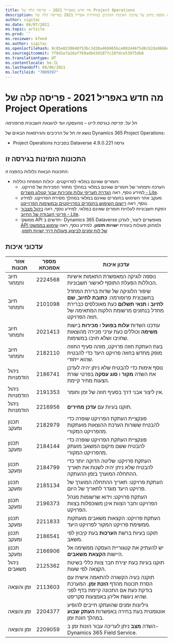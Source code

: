 ```yaml
---
title: מה חדש באפריל 2021 - פריסה קלה של Project Operations
description: נושא זה מספק מידע על עדכוני האיכות הזמינים במהדורת אפריל 2021 בפריסה קלה של Project Operations.
author: sigitac
ms.date: 04/07/2021
ms.topic: article
ms.prod: ''
ms.reviewer: kfend
ms.author: sigitac
ms.openlocfilehash: 8c85e0230840753bc1d28a46b065bce002446f5d8c62da9666d58bc9d2a68af8
ms.sourcegitcommit: 7f8d1e7a16af769adb43d1877c28fdce53975db8
ms.translationtype: HT
ms.contentlocale: he-IL
ms.lasthandoff: 08/06/2021
ms.locfileid: "7009397"
---
```

# <a name="whats-new-april-2021---project-operations-lite-deployment"></a>מה חדש באפריל 2021 - פריסה קלה של Project Operations

_חל על: פריסה בגרסת לייט – מהעסקה ועד להוצאת חשבונית פרופורמה_

נושא זה חל על הרכיבים והגירסאות הבאים של Dynamics 365 Project Operations:

  - Project Operations בסביבת Dataverse גרסה 4.9.0.221 

## <a name="features-included-in-this-release"></a>התכונות הזמינות בגירסה זו

התכונות הבאות כלולות בהפצה זו:

- חומרים שאינם במלאי לפרויקטים. יכולות המפתח כוללות:
  - הערכה ותמחור של חומרים שאינם במלאי במהלך מחזור המכירות של פרויקט. למידע נוסף, ראה [הגדרת תעריפי עלות ומכירות עבור קטלוג מוצרים - Lite](../pricing-costing/set-up-cost-sales-rates-catalog-products.md).
  - מעקב אחר השימוש בחומרים שאינם במלאי במהלך מסירת הפרויקט. למידע נוסף, ראה [רישום השימוש בחומרים בפרוייקטים ובמשימות הפרוייקט](../../material/material-usage-log.md).
  - הפקת חשבוניות לעלויות חומרים שאינם במלאי. למידע נוסף, ראה [‏‫ניהול מצבור פריטי העבודה של החיוב‬ - Lite](../proforma-invoicing/manage-billing-backlog-sales.md#product-billing-backlog).
  - ממשקי API חדשים ב- Dynamics 365 Dataverse מאפשרים ליצור, לעדכן ולמחוק פעולות בעזרת **ישויות תזמון**. למידע נוסף, ראה [‏‫שימוש בממשקי API של לוח זמנים לביצוע פעולות דרך ישויות תזמון](../../project-management/schedule-api-preview.md).

## <a name="quality-updates"></a>עדכוני איכות

| **אזור תכונות** | **מספר אסמכתא** | **עדכון איכות** |
| --- | --- | --- |
| חיוב ותמחור | 2224568 | נוספה לוגיקה המאפשרת התאמות אישיות הכוללות הפעלת התוסף לאישור חשבוניות. |
| חיוב ותמחור | 2101098 | שיפור הלוגיקה של שדות ברירת המחדל בחשבונית פרופורמה: **כתובת לחיוב**, **‏‫שם לחיוב‬** ו **תנאי תשלום** כעת מאוכלסים כברירת מחדל בנתונים מרשומת הלקוח המתאימה של חוזה הפרויקט. |
| חיוב ותמחור | 2021413 | עודכנו השדות **עלות בפועל** ו **מכירות** בישות **משימה** וכוללים כעת ערכי מכירה מהוצאות שחויבו ושלא חויבו במשימות. |
| חיוב ותמחור | 2182110 | בעת העתקת חוזה פרויקט, מזהה סעיף החוזה מופק מחדש בחוזה פרויקט היעד כדי להבטיח שהוא ייחודי. |
| ניהול הזדמנויות | 2186741 | נוסף אימות כדי להבטיח שלא ניתן יהיה לעדכן את השדה **מקור** ו **סוג עסקה** בפרטי שורת הצעות מחיר קיימת. |
| ניהול הזדמנויות | 2191353 | אין ליצור אבני דרך בסעיף חוזה של זמן וחומר. |
| ניהול הזדמנויות | 2216956 | תוקנו בעיות עם **עדכן מחירים**. |
| ‏‫תכנון ומעקב | 2182979 | פונקציית העתקת הפרויקט שופרה כדי להבטיח ששורות הערכת ההוצאות מועתקות מהפרויקט המקורי. |
| ‏‫תכנון ומעקב | 2184144 | פונקציית העתקת הפרויקט שופרה כדי להבטיח ששם מיקום המשאב מועתק מהפרויקט המקורי. |
| ‏‫תכנון ומעקב | 2184799 | העתקת פרויקט: שליטה הדוקה יותר כדי להבטיח שלא ניתן יהיה לשנות את תאריך ההתחלה המוערך בזמן ההעתקה. |
| ‏‫תכנון ומעקב | 2185134 | העתקת פרויקט: תאריך ההתחלה המוערך של פרויקט היעד מוגדר לתאריך של היום. |
| ‏‫תכנון ומעקב | 2196373 | העתקת פרויקט: וידוא שרשומות מנהל הפרויקט וחבר הצוות אינן משוכפלות בצוות הפרויקט. |
| ‏‫תכנון ומעקב | 2211833 | העתקת פרויקט: הקצאות משאבים מועתקות ממשימת פרויקט המקור לפרויקט היעד. |
| ‏‫תכנון ומעקב | 2186541 | תוקנו בעיות ברשת **הערכות** בעת קיבוץ לפי משאב. |
| ‏‫תכנון ומעקב | 2166906 | יש להעתיק את קטגוריית העסקה ממשימה אל היישות **הקצאת משאבים**. |
| ניהול משאבים | 2125362 | תוקנו בעיות בעת יצירת חבר צוות כללי בשיטת הקצאה לפי שעות. |
| זמן והוצאה | 2113603 | תוקנה בעיה הקשורה להתאמה אישית עם הסרת תכונות מהדף **הזנת זמן**. המערכת בודקת כעת אם התכונה קיימת בדף לפני שהיא ניגשת אליהן באמצעות סקריפט. |
| זמן והוצאה | 2204377 | גיליונות זמנים שהועתקו חייבים להופיע אוטומטית בעת בחירה באפשרות **העתק שבוע** במהלך הזנת זמן. |
| זמן והוצאה | 2209059 | השדה **מצב** ניתן לעריכה עבור הזנות זמן ב- Dynamics 365 Field Service. |
